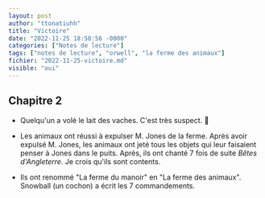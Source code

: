 ```yaml
---
layout: post
author: "ttonatiuhh"
title: "Victoire"
date: "2022-11-25 18:58:56 -0000"
categories: ["Notes de lecture"]
tags: ["notes de lecture", "orwell", "la ferme des animaux"]
fichier: "2022-11-25-victoire.md"
visible: "oui"
---
```


## Chapitre 2

- Quelqu'un a volé le lait des vaches. C'est très suspect. 🤔

- Les animaux ont réussi à expulser M. Jones de la ferme. Après avoir expulsé M. Jones, les animaux ont jeté tous les objets qui leur faisaient penser à Jones dans le puits. Après, ils ont chanté 7 fois de suite *Bêtes d'Angleterre*. Je crois qu'ils sont contents.

- Ils ont renommé "La ferme du manoir" en "La ferme des animaux". Snowball (un cochon) a écrit les 7 commandements.